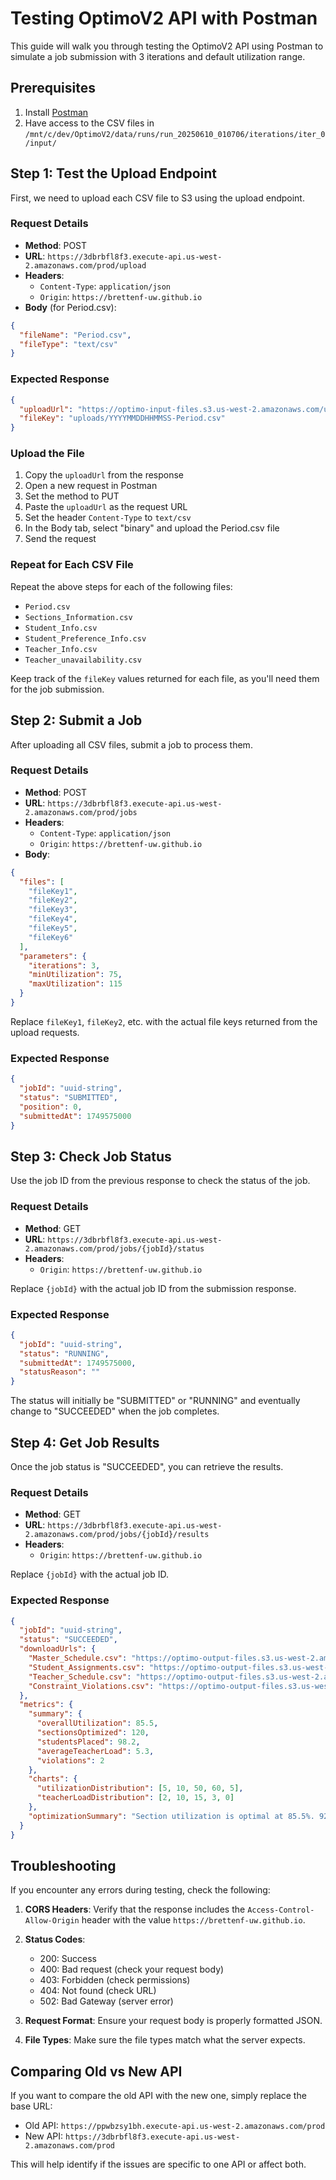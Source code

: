 # Testing OptimoV2 API with Postman

This guide will walk you through testing the OptimoV2 API using Postman to simulate a job submission with 3 iterations and default utilization range.

## Prerequisites

1. Install [Postman](https://www.postman.com/downloads/)
2. Have access to the CSV files in `/mnt/c/dev/OptimoV2/data/runs/run_20250610_010706/iterations/iter_0/input/`

## Step 1: Test the Upload Endpoint

First, we need to upload each CSV file to S3 using the upload endpoint.

### Request Details

- **Method**: POST
- **URL**: `https://3dbrbfl8f3.execute-api.us-west-2.amazonaws.com/prod/upload`
- **Headers**:
  - `Content-Type`: `application/json`
  - `Origin`: `https://brettenf-uw.github.io`
- **Body** (for Period.csv):
```json
{
  "fileName": "Period.csv",
  "fileType": "text/csv"
}
```

### Expected Response

```json
{
  "uploadUrl": "https://optimo-input-files.s3.us-west-2.amazonaws.com/uploads/...",
  "fileKey": "uploads/YYYYMMDDHHMMSS-Period.csv"
}
```

### Upload the File

1. Copy the `uploadUrl` from the response
2. Open a new request in Postman
3. Set the method to PUT
4. Paste the `uploadUrl` as the request URL
5. Set the header `Content-Type` to `text/csv`
6. In the Body tab, select "binary" and upload the Period.csv file
7. Send the request

### Repeat for Each CSV File

Repeat the above steps for each of the following files:
- `Period.csv`
- `Sections_Information.csv`
- `Student_Info.csv`
- `Student_Preference_Info.csv`
- `Teacher_Info.csv`
- `Teacher_unavailability.csv`

Keep track of the `fileKey` values returned for each file, as you'll need them for the job submission.

## Step 2: Submit a Job

After uploading all CSV files, submit a job to process them.

### Request Details

- **Method**: POST
- **URL**: `https://3dbrbfl8f3.execute-api.us-west-2.amazonaws.com/prod/jobs`
- **Headers**:
  - `Content-Type`: `application/json`
  - `Origin`: `https://brettenf-uw.github.io`
- **Body**:
```json
{
  "files": [
    "fileKey1",
    "fileKey2",
    "fileKey3",
    "fileKey4",
    "fileKey5",
    "fileKey6"
  ],
  "parameters": {
    "iterations": 3,
    "minUtilization": 75,
    "maxUtilization": 115
  }
}
```

Replace `fileKey1`, `fileKey2`, etc. with the actual file keys returned from the upload requests.

### Expected Response

```json
{
  "jobId": "uuid-string",
  "status": "SUBMITTED",
  "position": 0,
  "submittedAt": 1749575000
}
```

## Step 3: Check Job Status

Use the job ID from the previous response to check the status of the job.

### Request Details

- **Method**: GET
- **URL**: `https://3dbrbfl8f3.execute-api.us-west-2.amazonaws.com/prod/jobs/{jobId}/status`
- **Headers**:
  - `Origin`: `https://brettenf-uw.github.io`

Replace `{jobId}` with the actual job ID from the submission response.

### Expected Response

```json
{
  "jobId": "uuid-string",
  "status": "RUNNING",
  "submittedAt": 1749575000,
  "statusReason": ""
}
```

The status will initially be "SUBMITTED" or "RUNNING" and eventually change to "SUCCEEDED" when the job completes.

## Step 4: Get Job Results

Once the job status is "SUCCEEDED", you can retrieve the results.

### Request Details

- **Method**: GET
- **URL**: `https://3dbrbfl8f3.execute-api.us-west-2.amazonaws.com/prod/jobs/{jobId}/results`
- **Headers**:
  - `Origin`: `https://brettenf-uw.github.io`

Replace `{jobId}` with the actual job ID.

### Expected Response

```json
{
  "jobId": "uuid-string",
  "status": "SUCCEEDED",
  "downloadUrls": {
    "Master_Schedule.csv": "https://optimo-output-files.s3.us-west-2.amazonaws.com/...",
    "Student_Assignments.csv": "https://optimo-output-files.s3.us-west-2.amazonaws.com/...",
    "Teacher_Schedule.csv": "https://optimo-output-files.s3.us-west-2.amazonaws.com/...",
    "Constraint_Violations.csv": "https://optimo-output-files.s3.us-west-2.amazonaws.com/..."
  },
  "metrics": {
    "summary": {
      "overallUtilization": 85.5,
      "sectionsOptimized": 120,
      "studentsPlaced": 98.2,
      "averageTeacherLoad": 5.3,
      "violations": 2
    },
    "charts": {
      "utilizationDistribution": [5, 10, 50, 60, 5],
      "teacherLoadDistribution": [2, 10, 15, 3, 0]
    },
    "optimizationSummary": "Section utilization is optimal at 85.5%. 92.3% of sections are within the optimal utilization range. 98.2% of students were successfully placed. Teacher load is balanced at 5.3 sections per teacher. There are 2 constraint violations that need attention."
  }
}
```

## Troubleshooting

If you encounter any errors during testing, check the following:

1. **CORS Headers**: Verify that the response includes the `Access-Control-Allow-Origin` header with the value `https://brettenf-uw.github.io`.

2. **Status Codes**: 
   - 200: Success
   - 400: Bad request (check your request body)
   - 403: Forbidden (check permissions)
   - 404: Not found (check URL)
   - 502: Bad Gateway (server error)

3. **Request Format**: Ensure your request body is properly formatted JSON.

4. **File Types**: Make sure the file types match what the server expects.

## Comparing Old vs New API

If you want to compare the old API with the new one, simply replace the base URL:

- Old API: `https://ppwbzsy1bh.execute-api.us-west-2.amazonaws.com/prod`
- New API: `https://3dbrbfl8f3.execute-api.us-west-2.amazonaws.com/prod`

This will help identify if the issues are specific to one API or affect both.
